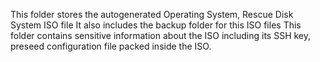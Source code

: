 This folder stores the autogenerated Operating System, Rescue Disk System ISO file
It also includes the backup folder for this ISO files
This folder contains sensitive information about the ISO including its SSH key, preseed configuration file packed inside the ISO.
